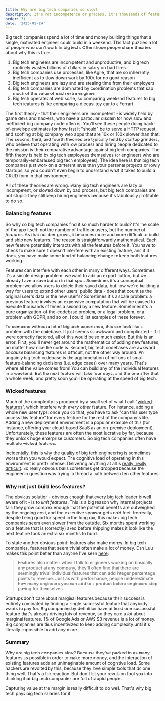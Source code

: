 ```yaml
---
title: Why are big tech companies so slow?
description: It's not incompetence or process, it's thousands of feature interactions
order: 33
date: '2025-01-24'
---
```


Big tech companies spend a lot of time and money building things that a single, motivated engineer could build in a weekend. This fact puzzles a lot of people who don't work in big tech. Often those people share theories about why this is true:

1. Big tech engineers are incompetent and unproductive, and big tech routinely wastes billions of dollars in salary on bad hires
2. Big tech companies use processes, like Agile, that are so inherently inefficient as to slow down work by 100x for no good reason
3. Big tech engineers are lazy and are stealing time from their employers
4. Big tech companies are dominated by coordination problems that sap much of the value of each extra engineer
5. Big tech operates at web scale, so comparing weekend features to big tech features is like comparing a diecast toy car to a Ferrari

The first theory - that their engineers are incompetent - is widely held by game devs and hackers, who have a particular disdain for how slow and inefficient big company code often is. You'll see these people doing back-of-envelope estimates for how fast it "should" be to serve a HTTP request, and scoffing at big company web apps that are 10x or 100x slower than that. The second, third, and fourth theories are typically held by startup grinders, who believe that operating with low process and hiring people dedicated to the mission is their comparative advantage against big tech companies. The fifth theory is held by big tech employees themselves (or engineers who are temporarily-embarassed big tech employees). The idea here is that big tech companies just work on a different level than your personal projects or lowly startups, so you couldn't even begin to understand what it takes to build a CRUD form in that environment.

All of these theories are wrong. Many big tech engineers are lazy or incompetent, or slowed down by bad process, but big tech companies are not stupid: they still keep hiring engineers because it's fabulously profitable to do so.

### Balancing features

So why do big tech companies find it so much harder to build? It's the scale of the app itself: not the number of traffic or users, but the number of _features_. As that number grows, it becomes more and more difficult to build and ship new features. The reason is straightforwardly mathematical. Each new feature potentially interacts with all the features before it. You have to check to make sure it doesn't interfere with an existing feature, and if it does, you have make some kind of balancing change to keep both features working.

Features can interfere with each other in many different ways. Sometimes it's a simple design problem: we want to add an export button, but we already have a save button in that spot. Sometimes it's a conceptual problem: we allow users to delete their saved data, but now we're building a way for users to extend other users' public data - does that count as the original user's data or the new user's? Sometimes it's a scale problem: a previous feature involves an expensive computation that will be caused to execute thousands of times a second by a new feature. Sometimes it's a pure organization-of-the-codebase problem, or a legal problem, or a problem with GDPR, and so on. I could list examples of these forever.

To someone without a lot of big tech experience, this can look like a problem with the codebase. It just seems so awkward and complicated - if it were correctly factored, all of this would be so much easier. But this is an error. First, you'll never get around the mathematics of adding new features, no matter how nice the code is. Second, big tech codebases are awkward _because_ balancing features is difficult, not the other way around. An ungainly big tech codebase is the agglomeration of millions of small feature-balancing decisions (i.e. edge cases) over many years. That's where all the value comes from! You can build any of the individual features in a weekend. But the next feature will take four days, and the one after that a whole week, and pretty soon you'll be operating at the speed of big tech.

### Wicked features

Much of the complexity is produced by a small set of what I call "[wicked features](/wicked-features)", which interfere with _every other_ feature. For instance, adding a whole new user type: once you do that, you have to ask "can this user type access this feature" for every feature for the rest of the company's life. Adding a new deployment environment is a popular example of this (for instance, offering your cloud-based SaaS as an on-premise deployment). Unfortunately, these features are often the most lucrative by far, because they unlock huge enterprise customers. So big tech companies often have multiple wicked features.

Incidentally, this is why the quality of big tech engineering is sometimes worse than you would expect. The cognitive load of operating in this environment is pretty intense. Delivering anything at all is [really, really difficult](/how-to-ship). So really obvious balls sometimes get dropped because the engineer in question was trying to thread a path between ten other features.

### Why not just build less features?

The obvious solution - obvious enough that every big tech leader is well aware of it - is to _limit features_. This is a big reason why internal projects fail: they grow complex enough that the potential benefits are outweighed by the ongoing cost, and the executive sponsor gets cold feet. Ironically, despite being good for speed in the long run, this makes big tech companies seem even slower from the outside. Six months spent working on a feature that is (correctly) axed before shipping makes it look like the next feature took an extra six months to build.

To state another obvious point: features also make money. In big tech companies, features that seem trivial often make a lot of money. Dan Luu makes this point better than anyone I've seen [here](https://danluu.com/sounds-easy/):

> Features also matter: when I talk to engineers working on basically any product at any company, they'll often find that there are seemingly trivial individual features that can add integer percentage points to revenue. Just as with performance, people underestimate how many engineers you can add to a product before engineers stop paying for themselves.

Startups don't care about marginal features because their success is entirely dominated by finding a single successful feature that anybody wants to pay for. Big companies by definition have at least one successful feature that's already driving lots of revenue, so they care a _lot_ about marginal features. 1% of Google Ads or AWS S3 revenue is a lot of money. Big companies are thus incentivized to keep adding complexity until it's literally impossible to add any more.

### Summary

Why are big tech companies slow? Because they've packed in as many features as possible in order to make more money, and the interaction of existing features adds an unimaginable amount of cognitive load. Some hackers are revolted by this, because they love simple tools that do one thing well. That's a fair reaction. But don't let your revulsion fool you into thinking that big tech companies are full of stupid people.

Capturing value at the margin is really difficult to do well. That's why big tech pays big tech salaries for it!
